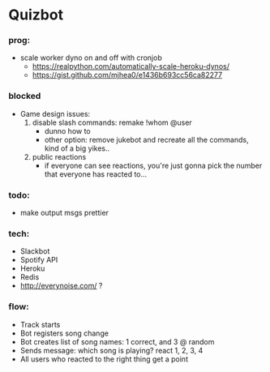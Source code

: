# Quizbot

### prog:
- scale worker dyno on and off with cronjob
    - https://realpython.com/automatically-scale-heroku-dynos/
    - https://gist.github.com/mjhea0/e1436b693cc56ca82277

### blocked
- Game design issues:
    1. disable slash commands: remake !whom @user
        - dunno how to
        - other option: remove jukebot and recreate all the commands, kind of a big yikes..
    2. public reactions
        - if everyone can see reactions, you're just gonna pick the number that everyone has reacted to...

### todo:
- make output msgs prettier

### tech:
- Slackbot
- Spotify API
- Heroku
- Redis
- http://everynoise.com/ ?

### flow:
- Track starts
- Bot registers song change
- Bot creates list of song names: 1 correct, and 3 @ random
- Sends message: which song is playing? react 1, 2, 3, 4
- All users who reacted to the right thing get a point
